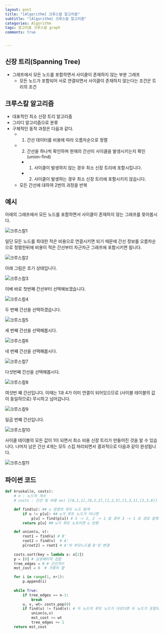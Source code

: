 ```yaml
---  
layout: post  
title: "[Algorithm] 크루스칼 알고리즘"  
subtitle: "[Algorithm] 크루스칼 알고리즘"  
categories: Algorithm
tags: 알고리즘 크루스칼 graph
comments: true  


---  
```

## 신장 트리(Spanning Tree)

- 그래프에서 모든 노드를 포함하면서 사이클이 존재하지 않는 부분 그래프
  - 모든 노드가 포함되어 서로 연결되면서 사이클이 존재하지 않는다는 조건은 트리의 조건


## 크루스칼 알고리즘
- 대표적인 최소 신장 트리 알고리즘
- 그리디 알고리즘으로 분류
- 구체적인 동작 과정은 다음과 같다.
  - 1) 간선 데이터를 비용에 따라 오름차순으로 정렬
  - 2) 간선을 하나씩 확인하며 현재의 간선이 사이클을 발생시키는지 확인(union-find)
    - 1) 사이클이 발생하지 않는 경우 최소 신장 트리에 포함시킵니다. 
    - 2) 사이클이 발생하는 경우 최소 신장 트리에 포함시키지 않습니다. 
  - 모든 간선에 대하여 2번의 과정을 반복


## 예시

아래의 그래프에서 모든 노드를 포함하면서 사이클이 존재하지 않는 그래프를 찾아봅시다. 

![크루스칼1](https://yunsikus.github.io/assets/img/post_img/크루스칼1.jpg)

일단 모든 노드를 최대한 적은 비용으로 연결시키면 되기 때문에 간선 정보를 오름차순으로 정렬한뒤에 비용이 적은 간선부터 차근차근 그래프에 포함시키면 됩니다. 

![크루스칼2](https://yunsikus.github.io/assets/img/post_img/크루스칼2.jpg)

아래 그림은 초기 상태입니다. 

![크루스칼3](https://yunsikus.github.io/assets/img/post_img/크루스칼3.jpg)

이베 바로 첫번째 간선부터 선택해보겠습니다. 

![크루스칼4](https://yunsikus.github.io/assets/img/post_img/크루스칼4.jpg)

두 번째 간선을 선택하겠습니다. 

![크루스칼5](https://yunsikus.github.io/assets/img/post_img/크루스칼5.jpg)

세 번째 간선을 선택해봅시다. 

![크루스칼6](https://yunsikus.github.io/assets/img/post_img/크루스칼6.jpg)

네 번쨰 간선을 선택해봅시다. 

![크루스칼7](https://yunsikus.github.io/assets/img/post_img/크루스칼7.jpg)

다섯번째 간선을 선택해봅시다. 

![크루스칼8](https://yunsikus.github.io/assets/img/post_img/크루스칼8.jpg)

여섯번 쨰 간선입니다. 이때는 1과 4가 이미 연결이 되어있으므로 (사이블 테이블의 값이 동일하므로) 무시하고 넘어갑니다.


![크루스칼9](https://yunsikus.github.io/assets/img/post_img/크루스칼9.jpg)

일곱 번쨰 간선입니다. 

![크루스칼10](https://yunsikus.github.io/assets/img/post_img/크루스칼10.jpg)

사이클 테이블의 모든 값이 1이 되면서 최소 비용 신장 트리가 만들어진 것을 알 수 있습니다. 나머지 남은 간선 4개는 모두 스킵 처리되면서 결과적으로 다음과 같이 완성됩니다. 

![크루스칼11](https://yunsikus.github.io/assets/img/post_img/크루스칼11.jpg)

## 파이썬 코드

```python
def kruskal(n, costs):
    # n : 노드의 개수
    # costs : 간선 및 비용 ex) [[0,1,1],[0,2,2],[1,2,5],[1,3,1],[2,3,8]]

    def find(u): ## u 정점의 루트 노드 탐색
        if u != p[u]: ## u가 루트 노드가 아니면
            p[u] = find(p[u]) # 3 -> 2, 2 -> 1 일 경우 3 -> 1 로 경로 압축
        return p[u] ## u가 루트 노트이면 u 반환

    def union(u, v):
        root1 = find(u) # B'
        root2 = find(v)  # A'
        p[root2] = root1 # A'의 부모느드를 B'로 변경
        
    costs.sort(key = lambda x: x[2])
    p = [0] # 상호배타적 집합
    tree_edges = 0 # 간선개수
    mst_cost = 0  # 가중치 합

    for i in range(1, n+1):
        p.append(i)
        
    while True:
        if tree_edges == n-1:
            break
        u, v, wt= costs.pop(0)
        if find(u) != find(v): # 두 노드의 루트 노드가 다르다면 두 노드가 포함되어 있는 집합을 하나로 결합
            union(u,v)
            mst_cost += wt
            tree_edges += 1
    return mst_cost

```





